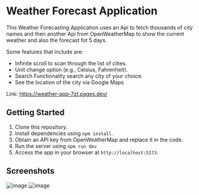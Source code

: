 # Weather Forecast Application

This Weather Forecasting Application uses an Api to fetch thousands of city names and then another Api from OpenWeatherMap to show the current weather and also the forecast fot 5 days.

Some features that include are:
- Infinite scroll to scan through the list of cities.
- Unit change option (e.g., Celsius, Fahrenheit).
- Search Functionality search any city of your choice.
- See the location of the city via Google Maps

Link: https://weather-app-7zt.pages.dev/

## Getting Started
1. Clone this repository.
2. Install dependencies using `npm install`.
3. Obtain an API key from OpenWeatherMap and replace it in the code.
4. Run the server using `npm run dev`
5. Access the app in your browser at `http://localhost:5173`.

## Screenshots
![image](https://github.com/Kingsky1t/weather-forecast-app/assets/79399986/10243c45-972c-46a1-a03e-5dbce3331e47)
![image](https://github.com/Kingsky1t/weather-forecast-app/assets/79399986/4897d746-3324-47f1-a0ff-e0ce7268c636)
